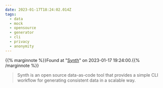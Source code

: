 ```yaml
---
date: 2023-01-17T18:24:02.014Z
tags:
  - data
  - mock
  - opensource
  - generator
  - cli
  - privacy
  - anonymity
---
```

{{% marginnote %}}Found at "[Synth](https://www.getsynth.com/)" on 2023-01-17 19:24:00.{{% /marginnote %}}

> Synth is an open source data-as-code tool that provides a simple CLI workflow for generating consistent data in a scalable way.

